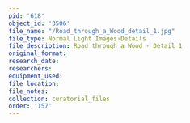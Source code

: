 ```yaml
---
pid: '618'
object_id: '3506'
file_name: "/Road_through_a_Wood_detail_1.jpg"
file_type: Normal Light Images›Details
file_description: Road through a Wood - Detail 1
original_format:
research_date:
researchers:
equipment_used:
file_location:
file_notes:
collection: curatorial_files
order: '157'
---
```

